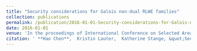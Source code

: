 ```yaml
---
title: "Security considerations for Galois non-dual RLWE families"
collection: publications
permalink: /publication/2016-01-01-Security-considerations-for-Galois-non-dual-RLWE-families
date: 2016-01-01
venue: 'In the proceedings of International Conference on Selected Areas in Cryptography'
citation: ' **Hao Chen**,  Kristin Lauter,  Katherine Stange, &quot;Security considerations for Galois non-dual RLWE families.&quot; In the proceedings of International Conference on Selected Areas in Cryptography, 2016.'
---
```

